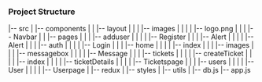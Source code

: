 ### Project Structure

|-- src
| |-- components
| | |-- layout
| | | |-- images
| | | | |-- logo.png
| | | |-- Navbar
| | |-- pages
| | | |-- adduser
| | | | |-- Register
| | | |-- Alert
| | | | |-- Alert
| | | |-- auth
| | | | |-- Login
| | | |-- home
| | | | |-- index
| | | |-- images
| | | |-- messagebox
| | | | |-- Message
| | | |-- tickets
| | | | |-- createTicket
| | | | |-- index
| | | | |-- ticketDetails
| | | | |-- Ticketspage
| | | |-- users
| | | | |-- User
| | | | |-- Userpage
| |-- redux
| |-- styles
| |-- utils
| |-- db.js
|-- app.js
